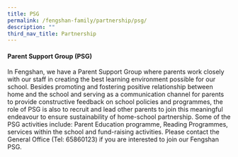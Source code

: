 ```yaml
---
title: PSG
permalink: /fengshan-family/partnership/psg/
description: ""
third_nav_title: Partnership
---
```

<h4><strong>Parent Support Group (PSG)</strong></h4>
<p>In Fengshan, we have a Parent Support Group where parents work closely with our staff in creating the best learning environment possible for our school. Besides promoting and fostering positive relationship between home and the school and serving as a communication channel for parents to provide constructive feedback on school policies and programmes, the role of PSG is also to recruit and lead other parents to join this meaningful endeavour to ensure sustainability of home-school partnership. Some of the PSG activities include: Parent Education programme, Reading Programmes, services within the school and fund-raising activities.&nbsp;Please contact the General Office (Tel: 65860123) if you are interested to join our Fengshan PSG.</p>
